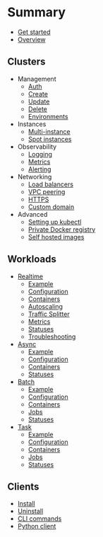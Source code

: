 # Summary

* [Get started](start.md)
* [Overview](overview.md)

## Clusters

* Management
  * [Auth](clusters/management/auth.md)
  * [Create](clusters/management/create.md)
  * [Update](clusters/management/update.md)
  * [Delete](clusters/management/delete.md)
  * [Environments](clusters/management/environments.md)
* Instances
  * [Multi-instance](clusters/instances/multi.md)
  * [Spot instances](clusters/instances/spot.md)
* Observability
  * [Logging](clusters/observability/logging.md)
  * [Metrics](clusters/observability/metrics.md)
  * [Alerting](clusters/observability/alerting.md)
* Networking
  * [Load balancers](clusters/networking/load-balancers.md)
  * [VPC peering](clusters/networking/vpc-peering.md)
  * [HTTPS](clusters/networking/https.md)
  * [Custom domain](clusters/networking/custom-domain.md)
* Advanced
  * [Setting up kubectl](clusters/advanced/kubectl.md)
  * [Private Docker registry](clusters/advanced/registry.md)
  * [Self hosted images](clusters/advanced/self-hosted-images.md)

## Workloads

* [Realtime](workloads/realtime/realtime.md)
  * [Example](workloads/realtime/example.md)
  * [Configuration](workloads/realtime/configuration.md)
  * [Containers](workloads/realtime/containers.md)
  * [Autoscaling](workloads/realtime/autoscaling.md)
  * [Traffic Splitter](workloads/realtime/traffic-splitter.md)
  * [Metrics](workloads/realtime/metrics.md)
  * [Statuses](workloads/realtime/statuses.md)
  * [Troubleshooting](workloads/realtime/troubleshooting.md)
* [Async](workloads/async/async.md)
  * [Example](workloads/async/example.md)
  * [Configuration](workloads/async/configuration.md)
  * [Containers](workloads/async/containers.md)
  * [Statuses](workloads/async/statuses.md)
* [Batch](workloads/batch/batch.md)
  * [Example](workloads/batch/example.md)
  * [Configuration](workloads/batch/configuration.md)
  * [Containers](workloads/batch/containers.md)
  * [Jobs](workloads/batch/jobs.md)
  * [Statuses](workloads/batch/statuses.md)
* [Task](workloads/task/task.md)
  * [Example](workloads/task/example.md)
  * [Configuration](workloads/task/configuration.md)
  * [Containers](workloads/task/containers.md)
  * [Jobs](workloads/task/jobs.md)
  * [Statuses](workloads/task/statuses.md)

## Clients

* [Install](clients/install.md)
* [Uninstall](clients/uninstall.md)
* [CLI commands](clients/cli.md)
* [Python client](clients/python.md)
